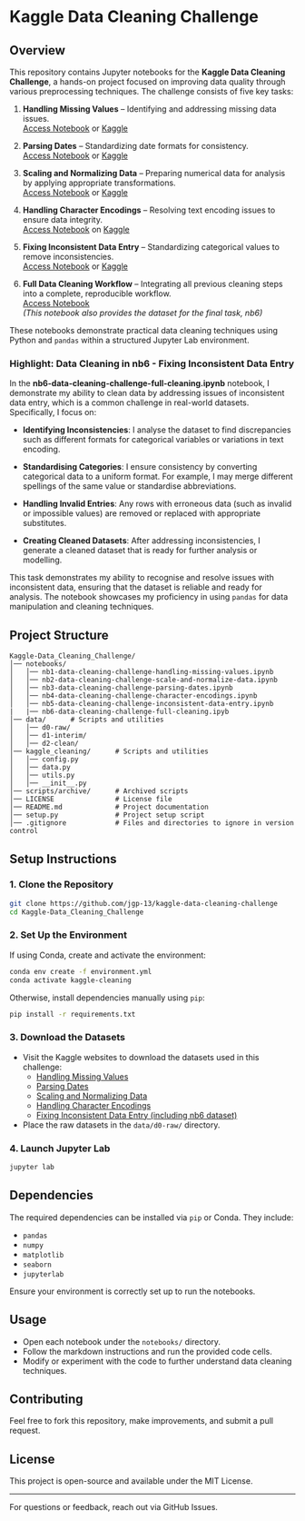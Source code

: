 # Kaggle Data Cleaning Challenge

## Overview
This repository contains Jupyter notebooks for the **Kaggle Data Cleaning Challenge**, a hands-on project focused on improving data quality through various preprocessing techniques. The challenge consists of five key tasks:

1. **Handling Missing Values** – Identifying and addressing missing data issues.  
   [Access Notebook](https://github.com/jgp-13/kaggle-data-cleaning-challenge/blob/main/notebooks/nb1-data-cleaning-challenge-handling-missing-values.ipynb) or [Kaggle](https://www.kaggle.com/code/rtatman/data-cleaning-challenge-handling-missing-values)
   
2. **Parsing Dates** – Standardizing date formats for consistency.  
   [Access Notebook](notebooks/nb2-data-cleaning-challenge-scale-and-normalize-data.ipynb) or [Kaggle](https://www.kaggle.com/code/rtatman/data-cleaning-challenge-parsing-dates)
   
3. **Scaling and Normalizing Data** – Preparing numerical data for analysis by applying appropriate transformations.  
   [Access Notebook](notebooks/nb3-data-cleaning-challenge-parsing-dates.ipynb) or [Kaggle](https://www.kaggle.com/code/rtatman/data-cleaning-challenge-scale-and-normalize-data)
   
4. **Handling Character Encodings** – Resolving text encoding issues to ensure data integrity.  
   [Access Notebook](notebooks/nb3-data-cleaning-challenge-parsing-dates.ipynb) on [Kaggle](https://www.kaggle.com/code/rtatman/data-cleaning-challenge-character-encodings)
   
5. **Fixing Inconsistent Data Entry** – Standardizing categorical values to remove inconsistencies.  
   [Access Notebook](notebooks/nb5-data-cleaning-challenge-inconsistent-data-entry.ipynb) or  [Kaggle](https://www.kaggle.com/code/rtatman/data-cleaning-challenge-inconsistent-data-entry)

6. **Full Data Cleaning Workflow** – Integrating all previous cleaning steps into a complete, reproducible workflow.  
   [Access Notebook](notebooks/nb6-data-cleaning-challenge-full-cleaning.ipynb)     
   *(This notebook also provides the dataset for the final task, nb6)*

These notebooks demonstrate practical data cleaning techniques using Python and `pandas` within a structured Jupyter Lab environment.

### Highlight: Data Cleaning in nb6 - Fixing Inconsistent Data Entry

In the **nb6-data-cleaning-challenge-full-cleaning.ipynb** notebook, I demonstrate my ability to clean data by addressing issues of inconsistent data entry, which is a common challenge in real-world datasets. Specifically, I focus on:

- **Identifying Inconsistencies**: I analyse the dataset to find discrepancies such as different formats for categorical variables or variations in text encoding.
  
- **Standardising Categories**: I ensure consistency by converting categorical data to a uniform format. For example, I may merge different spellings of the same value or standardise abbreviations.

- **Handling Invalid Entries**: Any rows with erroneous data (such as invalid or impossible values) are removed or replaced with appropriate substitutes.

- **Creating Cleaned Datasets**: After addressing inconsistencies, I generate a cleaned dataset that is ready for further analysis or modelling.

This task demonstrates my ability to recognise and resolve issues with inconsistent data, ensuring that the dataset is reliable and ready for analysis. The notebook showcases my proficiency in using `pandas` for data manipulation and cleaning techniques.

## Project Structure
```
Kaggle-Data_Cleaning_Challenge/
│── notebooks/
│   │── nb1-data-cleaning-challenge-handling-missing-values.ipynb
│   │── nb2-data-cleaning-challenge-scale-and-normalize-data.ipynb
│   │── nb3-data-cleaning-challenge-parsing-dates.ipynb
│   │── nb4-data-cleaning-challenge-character-encodings.ipynb
│   │── nb5-data-cleaning-challenge-inconsistent-data-entry.ipynb
|   |── nb6-data-cleaning-challenge-full-cleaning.ipyb
│── data/      # Scripts and utilities
│   │── d0-raw/
│   │── d1-interim/
│   │── d2-clean/
│── kaggle_cleaning/      # Scripts and utilities
│   │── config.py
│   │── data.py
│   │── utils.py
│   │── __init__.py
│── scripts/archive/      # Archived scripts
│── LICENSE               # License file
│── README.md             # Project documentation
│── setup.py              # Project setup script
│── .gitignore            # Files and directories to ignore in version control
```

## Setup Instructions
### 1. Clone the Repository
```bash
git clone https://github.com/jgp-13/kaggle-data-cleaning-challenge
cd Kaggle-Data_Cleaning_Challenge
```

### 2. Set Up the Environment
If using Conda, create and activate the environment:
```bash
conda env create -f environment.yml
conda activate kaggle-cleaning
```
Otherwise, install dependencies manually using `pip`:
```bash
pip install -r requirements.txt
```

### 3. Download the Datasets
- Visit the Kaggle websites to download the datasets used in this challenge:
  - [Handling Missing Values](https://www.kaggle.com/code/rtatman/data-cleaning-challenge-handling-missing-values)
  - [Parsing Dates](https://www.kaggle.com/code/rtatman/data-cleaning-challenge-parsing-dates)
  - [Scaling and Normalizing Data](https://www.kaggle.com/code/rtatman/data-cleaning-challenge-scale-and-normalize-data)
  - [Handling Character Encodings](https://www.kaggle.com/code/rtatman/data-cleaning-challenge-character-encodings)
  - [Fixing Inconsistent Data Entry (including nb6 dataset)](https://www.kaggle.com/code/rtatman/data-cleaning-challenge-inconsistent-data-entry)
- Place the raw datasets in the `data/d0-raw/` directory.


### 4. Launch Jupyter Lab
```bash
jupyter lab
```

## Dependencies
The required dependencies can be installed via `pip` or Conda. They include:
- `pandas`
- `numpy`
- `matplotlib`
- `seaborn`
- `jupyterlab`

Ensure your environment is correctly set up to run the notebooks.

## Usage
- Open each notebook under the `notebooks/` directory.
- Follow the markdown instructions and run the provided code cells.
- Modify or experiment with the code to further understand data cleaning techniques.

## Contributing
Feel free to fork this repository, make improvements, and submit a pull request.

## License
This project is open-source and available under the MIT License.

---

For questions or feedback, reach out via GitHub Issues.
